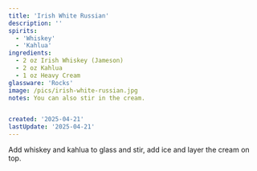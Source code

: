 ```yaml
---
title: 'Irish White Russian'
description: ''
spirits:
  - 'Whiskey'
  - 'Kahlua'
ingredients:
  - 2 oz Irish Whiskey (Jameson)
  - 2 oz Kahlua
  - 1 oz Heavy Cream
glassware: 'Rocks'
image: /pics/irish-white-russian.jpg
notes: You can also stir in the cream.


created: '2025-04-21'
lastUpdate: '2025-04-21'
---
```


Add whiskey and kahlua to glass and stir, add ice and layer the cream on top.